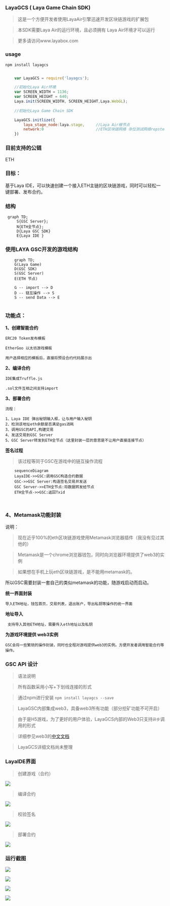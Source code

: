 ### LayaGCS ( Laya Game Chain SDK)

> 这是一个方便开发者使用LayaAir引擎迅速开发区块链游戏的扩展包

> 本SDK需要Laya Air的运行环境，且必须拥有 Laya Air环境才可以运行

> 更多请访问www.layabox.com


### usage

``npm install layagcs``

```javascript

    var LayaGCS = require('layagcs');

    //初始化Laya Air环境
    var SCREEN_WIDTH = 1136;
	var SCREEN_HEIGHT = 640;
    Laya.init(SCREEN_WIDTH, SCREEN_HEIGHT,Laya.WebGL);
     
    //初始化Laya Game Chain SDK

    LayaGCS.initlize({
        laya_stage_node:laya.stage,     //Laya Air根节点
        network:0                       //ETH区块链网络（0位测试网络ropstenTestNet , 1为正式网络)
    })
```

### 目前支持的公链

ETH


### 目标：

基于Laya IDE，可以快速创建一个接入ETH主链的区块链游戏，同时可以轻松一键部署、发布合约。


### 结构

```
 graph TD;
     S{GSC Server};
     N{ETH全节点};
     D{Laya GSC SDK}
     E{Laya IDE }
```


### 使用LAYA GSC开发的游戏结构

```
    graph TD;
    G(Laya Game)
    D(GSC SDK)
    S(GSC Server)
    E(ETH 节点)
    
    G -- import --> D
    D -- 链互操作 --> S
    S -- send Data --> E
    
```


### 功能点：

**1、创建智能合约**

    ERC20 Token发布模板

    EtherGoo 以太坊游戏模板

    用户选择相应的模板后，直接将预设合约代码展示出


**2、编译合约**

    IDE集成Truffle.js

    .sol文件互相之间支持import

    


**3、部署合约**

    
    流程：
    
    1、Laya IDE 弹出秘钥输入框，让与用户输入秘钥
    2、检测该地址eth余额是否满足gas消耗
    3、调用GSC的API,构建交易
    4、发送交易到GSC Server
    5、GSC Server转发到ETH全节点（这里封装一层的意思是不让用户直接连接节点）
    
    
    
    
    
    
**签名过程**

> 该过程等同于GSC在游戏中的链互操作流程

```
    sequenceDiagram
    LayaIDE->>GSC:调用GSC构造合约数据
    GSC->>GSC Server:构造签名交易并发送
    GSC Server->>ETH全节点:将数据转发给节点
    ETH全节点->>GSC:返回Txid
    
    
``` 




### 4、Metamask功能封装

说明：
> 现在近乎100%的eth区块链游戏使用Metamask浏览器插件（我没有见过其他的）

> Metamask是一个chrome浏览器钱包，同时向浏览器环境提供了web3的实例

> 如果想在手机上玩eth区块链游戏，是不能用metamask的。


所以GSC需要封装一套自己的类似metamask的功能，随游戏启动而启动。



**统一界面封装**

    导入ETH地址，钱包首页，交易列表，退出账户，导出私钥等操作的统一界面

**地址导入**
    
     支持导入其他ETH地址，需要传入eth地址以及私钥


**为游戏环境提供 web3实例**

    GSC会将一些繁琐的操作封装，同时也全程对游戏提供web3的实例。方便开发者调用智能合约等操作。





### GSC API 设计

> 语法说明

> 所有函数采用小写+下划线连接的形式

> 通过npm进行安装 ``npm install layagcs --save``

> LayaGSC内部集成web3，具备web3所有功能（部分挖矿功能不可开启）

> 由于是H5游戏，为了更好的用户体验，LayaGCS内部的Web3只支持``异步``调用的形式

> 详细参见web3的[中文文档](http://web3.tryblockchain.org/Web3.js-api-refrence.html#toc_43)

> LayaGCS详细文档尚未整理
    
    
    
    

### LayaIDE界面

> 创建游戏（合约）

![](https://simg1.zhubaijia.com/UC20180604_154816.png)


> 编译合约

![](https://simg1.zhubaijia.com/UC20180604_160453.png)


> 校验签名

![](https://simg1.zhubaijia.com/UC20180604_160418.png)


> 部署合约

![](https://simg1.zhubaijia.com/UC20180604_161430.png)



    
    
    
    




### 运行截图

![](https://simg1.zhubaijia.com/UC20180609_114822.png)


![](https://simg1.zhubaijia.com/UC20180612_150501.png)


![](https://simg1.zhubaijia.com/UC20180612_150529.png)


![](https://simg1.zhubaijia.com/UC20180608_190857.png)

